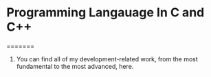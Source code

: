# Programming Langauage In C and C++
=======
1. You can find all of my development-related work, from the most fundamental to the most advanced, here.
